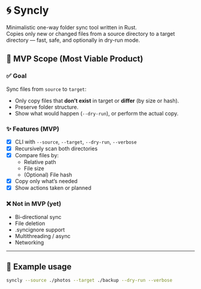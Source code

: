# 🌀 Syncly

Minimalistic one-way folder sync tool written in Rust.  
Copies only new or changed files from a source directory to a target directory — fast, safe, and optionally in dry-run mode.

## 🚀 MVP Scope (Most Viable Product)

### ✅ Goal

Sync files from `source` to `target`:
- Only copy files that **don’t exist** in target or **differ** (by size or hash).
- Preserve folder structure.
- Show what would happen (`--dry-run`), or perform the actual copy.

### ✨ Features (MVP)

- [x] CLI with `--source`, `--target`, `--dry-run`, `--verbose`
- [x] Recursively scan both directories
- [x] Compare files by:
    - Relative path
    - File size
    - (Optional) File hash
- [x] Copy only what’s needed
- [x] Show actions taken or planned

### ❌ Not in MVP (yet)

- Bi-directional sync
- File deletion
- .syncignore support
- Multithreading / async
- Networking

---

## 🧪 Example usage

```bash
syncly --source ./photos --target ./backup --dry-run --verbose